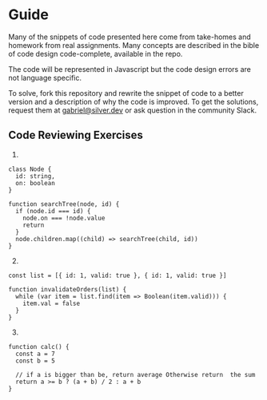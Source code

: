 # Guide

Many of the snippets of code presented here come from take-homes and homework from real assignments. Many concepts are described in the bible of code design code-complete, available in the repo.

The code will be represented in Javascript but the code design errors are not language specific.

To solve, fork this repository and rewrite the snippet of code to a better version and a description of why the code is improved.
To get the solutions, request them at gabriel@silver.dev or ask question in the community Slack.

## Code Reviewing Exercises

1. 
```
class Node {
  id: string,
  on: boolean
}

function searchTree(node, id) {
  if (node.id === id) {
    node.on === !node.value
    return
  }
  node.children.map((child) => searchTree(child, id))
}
```

2. 

```
const list = [{ id: 1, valid: true }, { id: 1, valid: true }]

function invalidateOrders(list) {
  while (var item = list.find(item => Boolean(item.valid))) {
    item.val = false
  }
}
```

3. 
```
function calc() {
  const a = 7
  const b = 5

  // if a is bigger than be, return average Otherwise return  the sum
  return a >= b ? (a + b) / 2 : a + b
}
```

